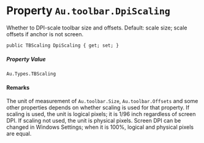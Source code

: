 # Property `Au.toolbar.DpiScaling`

Whether to DPI-scale toolbar size and offsets. Default: scale size; scale offsets if anchor is not screen.

```
public TBScaling DpiScaling { get; set; }
```

##### Property Value

`Au.Types.TBScaling`

#### Remarks

The unit of measurement of `Au.toolbar.Size`, `Au.toolbar.Offsets` and some other properties depends on whether scaling is used for that property. If scaling is used, the unit is logical pixels; it is 1/96 inch regardless of screen DPI. If scaling not used, the unit is physical pixels. Screen DPI can be changed in Windows Settings; when it is 100%, logical and physical pixels are equal.